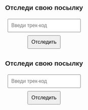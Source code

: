 <!DOCTYPE html>
<html>
<head>
  <title>Трекинг посылок</title>
  <style>
    body { font-family: sans-serif; text-align: center; margin-top: 50px; }
    input, button { padding: 10px; margin: 5px; font-size: 16px; }
  </style>
</head>
<body>
  <h2>Отследи свою посылку</h2>
  <input type="text" id="trackInput" placeholder="Введи трек-код">
  <br>
  <button onclick="track()">Отследить</button>
  <p id="result"></p>

  <script>
    function track() {
      const code = document.getElementById("trackInput").value.trim();
      if (code) {
        const link = `https://t.17track.net/en#nums=${code}`;
        document.getElementById("result").innerHTML = `<a href="${link}" target="_blank">Перейти к отслеживанию</a>`;
      } else {
        document.getElementById("result").innerText = "Введите трек-код!";
      }
    }
  </script>
</body>
</html><!DOCTYPE html>
<html>
<head>
  <title>Трекинг посылок</title>
  <style>
    body { font-family: sans-serif; text-align: center; margin-top: 50px; }
    input, button { padding: 10px; margin: 5px; font-size: 16px; }
  </style>
</head>
<body>
  <h2>Отследи свою посылку</h2>
  <input type="text" id="trackInput" placeholder="Введи трек-код">
  <br>
  <button onclick="track()">Отследить</button>
  <p id="result"></p>

  <script>
    function track() {
      const code = document.getElementById("trackInput").value.trim();
      if (code) {
        const link = `https://t.17track.net/en#nums=${code}`;
        document.getElementById("result").innerHTML = `<a href="${link}" target="_blank">Перейти к отслеживанию</a>`;
      } else {
        document.getElementById("result").innerText = "Введите трек-код!";
      }
    }
  </script>
</body>
</html>
